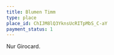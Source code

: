 ```yaml
---
title: Blumen Timm
type: place
place_id: ChIJM8lQ3YknsUcRITpMbS_C-aY
payment_status: 1
---
```


Nur Girocard.
